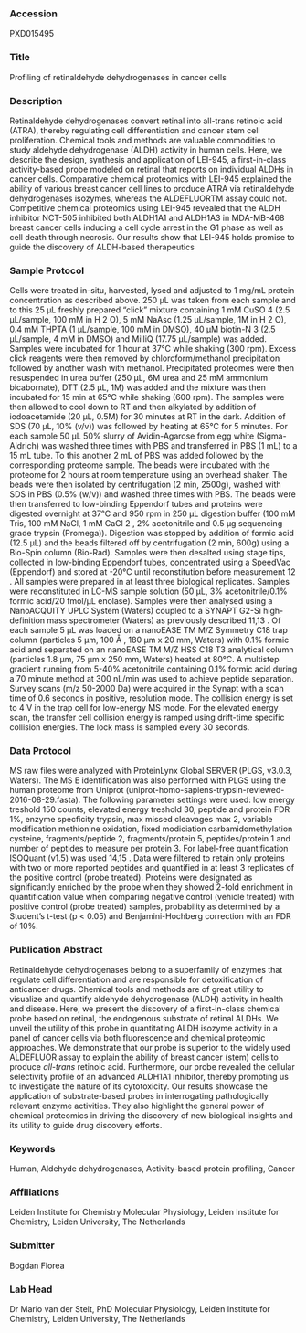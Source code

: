 ### Accession
PXD015495

### Title
Profiling of retinaldehyde dehydrogenases in cancer cells

### Description
Retinaldehyde dehydrogenases convert retinal into all-trans retinoic acid (ATRA), thereby regulating cell differentiation and cancer stem cell proliferation. Chemical tools and methods are valuable commodities to study aldehyde dehydrogenase (ALDH) activity in human cells. Here, we describe the design, synthesis and application of LEI-945, a first-in-class activity-based probe modeled on retinal that reports on individual ALDHs in cancer cells. Comparative chemical proteomics with LEI-945 explained the ability of various breast cancer cell lines to produce ATRA via retinaldehyde dehydrogenases isozymes, whereas the ALDEFLUORTM assay could not. Competitive chemical proteomics using LEI-945 revealed that the ALDH inhibitor NCT-505 inhibited both ALDH1A1 and ALDH1A3 in MDA-MB-468 breast cancer cells inducing a cell cycle arrest in the G1 phase as well as cell death through necrosis. Our results show that LEI-945 holds promise to guide the discovery of ALDH-based therapeutics

### Sample Protocol
Cells were treated in-situ, harvested, lysed and adjusted to 1 mg/mL protein concentration as described above. 250 µL was taken from each sample and to this 25 µL freshly prepared “click” mixture containing 1 mM CuSO 4 (2.5 µL/sample, 100 mM in H 2 O), 5 mM NaAsc (1.25 µL/sample, 1M in H 2 O), 0.4 mM THPTA (1 µL/sample, 100 mM in DMSO), 40 µM biotin-N 3 (2.5 µL/sample, 4 mM in DMSO) and MilliQ (17.75 µL/sample) was added. Samples were incubated for 1 hour at 37°C while shaking (300 rpm). Excess click reagents were then removed by chloroform/methanol precipitation followed by another wash with methanol. Precipitated proteomes were then resuspended in urea buffer (250 µL, 6M urea and 25 mM ammonium bicabornate), DTT (2.5 µL, 1M) was added and the mixture was then incubated for 15 min at 65°C while shaking (600 rpm). The samples were then allowed to cool down to RT and then alkylated by addition of iodoacetamide (20 µL, 0.5M) for 30 minutes at RT in the dark. Addition of SDS (70 µL, 10% (v/v)) was followed by heating at 65°C for 5 minutes. For each sample 50 µL 50% slurry of Avidin-Agarose from egg white (Sigma-Aldrich) was washed three times with PBS and transferred in PBS (1 mL) to a 15 mL tube. To this another 2 mL of PBS was added followed by the corresponding proteome sample. The beads were incubated with the proteome for 2 hours at room temperature using an overhead shaker. The beads were then isolated by centrifugation (2 min, 2500g), washed with SDS in PBS (0.5% (w/v)) and washed three times with PBS. The beads were then transferred to low-binding Eppendorf tubes and proteins were digested overnight at 37°C and 950 rpm in 250 µL digestion buffer (100 mM Tris, 100 mM NaCl, 1 mM CaCl 2 , 2% acetonitrile and 0.5 µg sequencing grade trypsin (Promega)). Digestion was stopped by addition of formic acid (12.5 µL) and the beads filtered off by centrifugation (2 min, 600g) using a Bio-Spin column (Bio-Rad). Samples were then desalted using stage tips, collected in low-binding Eppendorf tubes, concentrated using a SpeedVac (Eppendorf) and stored at -20°C until reconstitution before measurement 12 . All samples were prepared in at least three biological replicates. Samples were reconstituted in LC-MS sample solution (50 µL, 3% acetonitrile/0.1% formic acid/20 fmol/µL enolase). Samples were then analysed using a NanoACQUITY UPLC System (Waters) coupled to a SYNAPT G2-Si high-definition mass spectrometer (Waters) as previously described 11,13 . Of each sample 5 µL was loaded on a nanoEASE TM M/Z Symmetry C18 trap column (particles 5 µm, 100 Å , 180 µm x 20 mm, Waters) with 0.1% formic acid and separated on an nanoEASE TM M/Z HSS C18 T3 analytical column (particles 1.8 µm, 75 µm x 250 mm, Waters) heated at 80°C. A multistep gradient running from 5-40% acetonitrile containing 0.1% formic acid during a 70 minute method at 300 nL/min was used to achieve peptide separation. Survey scans (m/z 50-2000 Da) were acquired in the Synapt with a scan time of 0.6 seconds in positive, resolution mode. The collision energy is set to 4 V in the trap cell for low-energy MS mode. For the elevated energy scan, the transfer cell collision energy is ramped using drift-time specific collision energies. The lock mass is sampled every 30 seconds.

### Data Protocol
MS raw files were analyzed with ProteinLynx Global SERVER (PLGS, v3.0.3, Waters). The MS E identification was also performed with PLGS using the human proteome from Uniprot (uniprot-homo-sapiens-trypsin-reviewed-2016-08-29.fasta). The following parameter settings were used: low energy treshold 150 counts, elevated energy treshold 30, peptide and protein FDR 1%, enzyme specficity trypsin, max missed cleavages max 2, variable modification methionine oxidation, fixed modiciation carbamidomethylation cysteine, fragments/peptide 2, fragments/protein 5, peptides/protein 1 and number of peptides to measure per protein 3. For label-free quantification ISOQuant (v1.5) was used 14,15 . Data were filtered to retain only proteins with two or more reported peptides and quantified in at least 3 replicates of the positive control (probe treated). Proteins were designated as significantly enriched by the probe when they showed 2-fold enrichment in quantification value when comparing negative control (vehicle treated) with positive control (probe treated) samples, probability as determined by a Student’s t-test (p &lt; 0.05) and Benjamini-Hochberg correction with an FDR of 10%.

### Publication Abstract
Retinaldehyde dehydrogenases belong to a superfamily of enzymes that regulate cell differentiation and are responsible for detoxification of anticancer drugs. Chemical tools and methods are of great utility to visualize and quantify aldehyde dehydrogenase (ALDH) activity in health and disease. Here, we present the discovery of a first-in-class chemical probe based on retinal, the endogenous substrate of retinal ALDHs. We unveil the utility of this probe in quantitating ALDH isozyme activity in a panel of cancer cells via both fluorescence and chemical proteomic approaches. We demonstrate that our probe is superior to the widely used ALDEFLUOR assay to explain the ability of breast cancer (stem) cells to produce <i>all-trans</i> retinoic acid. Furthermore, our probe revealed the cellular selectivity profile of an advanced ALDH1A1 inhibitor, thereby prompting us to investigate the nature of its cytotoxicity. Our results showcase the application of substrate-based probes in interrogating pathologically relevant enzyme activities. They also highlight the general power of chemical proteomics in driving the discovery of new biological insights and its utility to guide drug discovery efforts.

### Keywords
Human, Aldehyde dehydrogenases, Activity-based protein profiling, Cancer

### Affiliations
Leiden Institute for Chemistry
Molecular Physiology, Leiden Institute for Chemistry, Leiden University, The Netherlands

### Submitter
Bogdan Florea

### Lab Head
Dr Mario van der Stelt, PhD
Molecular Physiology, Leiden Institute for Chemistry, Leiden University, The Netherlands


